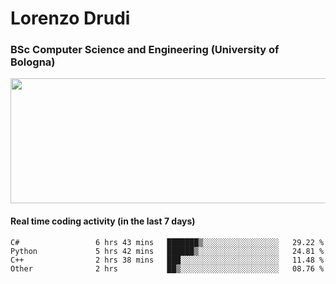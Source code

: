 # Lorenzo Drudi
### BSc Computer Science and Engineering (University of Bologna)

<img src="https://github-readme-stats.vercel.app/api?username=LorenzoDrudi&count_private=true&show_icons=true&theme=gruvbox" height=200px width=550px>

#### Real time coding activity (in the last 7 days)
<!--START_SECTION:waka-->

```text
C#                 6 hrs 43 mins   ███████▒░░░░░░░░░░░░░░░░░   29.22 %
Python             5 hrs 42 mins   ██████▒░░░░░░░░░░░░░░░░░░   24.81 %
C++                2 hrs 38 mins   ███░░░░░░░░░░░░░░░░░░░░░░   11.48 %
Other              2 hrs           ██▒░░░░░░░░░░░░░░░░░░░░░░   08.76 %
```

<!--END_SECTION:waka-->
